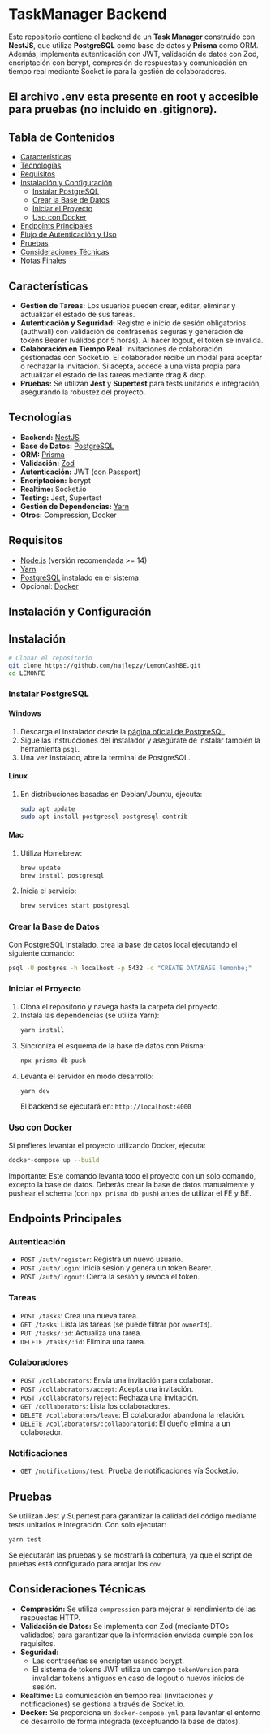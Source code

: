 
# TaskManager Backend

Este repositorio contiene el backend de un **Task Manager** construido con **NestJS**, que utiliza **PostgreSQL** como base de datos y **Prisma** como ORM. Además, implementa autenticación con JWT, validación de datos con Zod, encriptación con bcrypt, compresión de respuestas y comunicación en tiempo real mediante Socket.io para la gestión de colaboradores.

## El archivo .env esta presente en root y accesible para pruebas (no incluido en .gitignore).

## Tabla de Contenidos

- [Características](#características)
- [Tecnologías](#tecnologías)
- [Requisitos](#requisitos)
- [Instalación y Configuración](#instalación-y-configuración)
  - [Instalar PostgreSQL](#instalar-postgresql)
  - [Crear la Base de Datos](#crear-la-base-de-datos)
  - [Iniciar el Proyecto](#iniciar-el-proyecto)
  - [Uso con Docker](#uso-con-docker)
- [Endpoints Principales](#endpoints-principales)
- [Flujo de Autenticación y Uso](#flujo-de-autenticación-y-uso)
- [Pruebas](#pruebas)
- [Consideraciones Técnicas](#consideraciones-técnicas)
- [Notas Finales](#notas-finales)

## Características

- **Gestión de Tareas:** Los usuarios pueden crear, editar, eliminar y actualizar el estado de sus tareas.
- **Autenticación y Seguridad:** Registro e inicio de sesión obligatorios (authwall) con validación de contraseñas seguras y generación de tokens Bearer (válidos por 5 horas). Al hacer logout, el token se invalida.
- **Colaboración en Tiempo Real:** Invitaciones de colaboración gestionadas con Socket.io. El colaborador recibe un modal para aceptar o rechazar la invitación. Si acepta, accede a una vista propia para actualizar el estado de las tareas mediante drag & drop.
- **Pruebas:** Se utilizan **Jest** y **Supertest** para tests unitarios e integración, asegurando la robustez del proyecto.

## Tecnologías

- **Backend:** [NestJS](https://nestjs.com)
- **Base de Datos:** [PostgreSQL](https://www.postgresql.org)
- **ORM:** [Prisma](https://www.prisma.io)
- **Validación:** [Zod](https://zod.dev)
- **Autenticación:** JWT (con Passport)
- **Encriptación:** bcrypt
- **Realtime:** Socket.io
- **Testing:** Jest, Supertest
- **Gestión de Dependencias:** [Yarn](https://yarnpkg.com)
- **Otros:** Compression, Docker

## Requisitos

- [Node.js](https://nodejs.org) (versión recomendada >= 14)
- [Yarn](https://yarnpkg.com)
- [PostgreSQL](https://www.postgresql.org) instalado en el sistema
- Opcional: [Docker](https://www.docker.com)

## Instalación y Configuración

## Instalación

```bash
# Clonar el repositorio
git clone https://github.com/najlepzy/LemonCashBE.git
cd LEMONFE
```

### Instalar PostgreSQL

#### Windows

1. Descarga el instalador desde la [página oficial de PostgreSQL](https://www.postgresql.org/download/windows/).
2. Sigue las instrucciones del instalador y asegúrate de instalar también la herramienta `psql`.
3. Una vez instalado, abre la terminal de PostgreSQL.

#### Linux

1. En distribuciones basadas en Debian/Ubuntu, ejecuta:
   ```bash
   sudo apt update
   sudo apt install postgresql postgresql-contrib
   ```

#### Mac

1. Utiliza Homebrew:
   ```bash
   brew update
   brew install postgresql
   ```
2. Inicia el servicio:
   ```bash
   brew services start postgresql
   ```

### Crear la Base de Datos

Con PostgreSQL instalado, crea la base de datos local ejecutando el siguiente comando:

```bash
psql -U postgres -h localhost -p 5432 -c "CREATE DATABASE lemonbe;"
```

### Iniciar el Proyecto

1. Clona el repositorio y navega hasta la carpeta del proyecto.
2. Instala las dependencias (se utiliza Yarn):
   ```bash
   yarn install
   ```
3. Sincroniza el esquema de la base de datos con Prisma:
   ```bash
   npx prisma db push
   ```
4. Levanta el servidor en modo desarrollo:
   ```bash
   yarn dev
   ```
   El backend se ejecutará en: `http://localhost:4000`

### Uso con Docker

Si prefieres levantar el proyecto utilizando Docker, ejecuta:

```bash
docker-compose up --build
```

Importante: Este comando levanta todo el proyecto con un solo comando, excepto la base de datos. Deberás crear la base de datos manualmente y pushear el schema (con `npx prisma db push`) antes de utilizar el FE y BE.

## Endpoints Principales

### Autenticación

- `POST /auth/register`: Registra un nuevo usuario.
- `POST /auth/login`: Inicia sesión y genera un token Bearer.
- `POST /auth/logout`: Cierra la sesión y revoca el token.

### Tareas

- `POST /tasks`: Crea una nueva tarea.
- `GET /tasks`: Lista las tareas (se puede filtrar por `ownerId`).
- `PUT /tasks/:id`: Actualiza una tarea.
- `DELETE /tasks/:id`: Elimina una tarea.

### Colaboradores

- `POST /collaborators`: Envía una invitación para colaborar.
- `POST /collaborators/accept`: Acepta una invitación.
- `POST /collaborators/reject`: Rechaza una invitación.
- `GET /collaborators`: Lista los colaboradores.
- `DELETE /collaborators/leave`: El colaborador abandona la relación.
- `DELETE /collaborators/:collaboratorId`: El dueño elimina a un colaborador.

### Notificaciones

- `GET /notifications/test`: Prueba de notificaciones vía Socket.io.

## Pruebas

Se utilizan Jest y Supertest para garantizar la calidad del código mediante tests unitarios e integración. Con solo ejecutar:

```bash
yarn test
```

Se ejecutarán las pruebas y se mostrará la cobertura, ya que el script de pruebas está configurado para arrojar los `cov`.

## Consideraciones Técnicas

- **Compresión:** Se utiliza `compression` para mejorar el rendimiento de las respuestas HTTP.
- **Validación de Datos:** Se implementa con Zod (mediante DTOs validados) para garantizar que la información enviada cumple con los requisitos.
- **Seguridad:** 
  - Las contraseñas se encriptan usando bcrypt.
  - El sistema de tokens JWT utiliza un campo `tokenVersion` para invalidar tokens antiguos en caso de logout o nuevos inicios de sesión.
- **Realtime:** La comunicación en tiempo real (invitaciones y notificaciones) se gestiona a través de Socket.io.
- **Docker:** Se proporciona un `docker-compose.yml` para levantar el entorno de desarrollo de forma integrada (exceptuando la base de datos).
